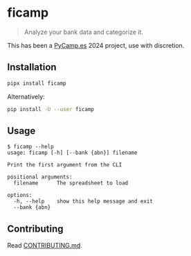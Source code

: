 # ficamp

> Analyze your bank data and categorize it.

This has been a [PyCamp.es](https://pycamp.es) 2024 project, use with discretion.

## Installation

```sh
pipx install ficamp
```

Alternatively:

```sh
pip install -U --user ficamp
```

## Usage

```terminal
$ ficamp --help
usage: ficamp [-h] [--bank {abn}] filename

Print the first argument from the CLI

positional arguments:
  filename      The spreadsheet to load

options:
  -h, --help    show this help message and exit
  --bank {abn}
```

## Contributing

Read [CONTRIBUTING.md](./CONTRIBUTING.md).